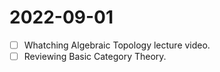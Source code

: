 # 2022-09-01

- [ ] Whatching Algebraic Topology lecture video.
- [ ] Reviewing Basic Category Theory.
